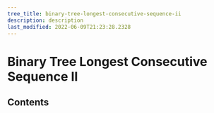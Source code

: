 ```yaml
---
tree_title: binary-tree-longest-consecutive-sequence-ii
description: description
last_modified: 2022-06-09T21:23:28.2328
---
```


# Binary Tree Longest Consecutive Sequence II

## Contents
